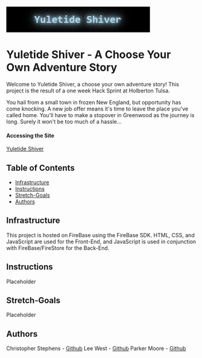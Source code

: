 <img src="readme-image.png"
     alt="Yuletide Shiver Image" />

# Yuletide Shiver - A Choose Your Own Adventure Story
Welcome to Yuletide Shiver, a choose your own adventure story! This project is the result of a one week Hack Sprint at Holberton Tulsa.

You hail from a small town in frozen New England, but opportunity has come knocking. A new job offer means it's time to leave the place you've called home. You'll have to make a stopover in Greenwood as the journey is long. Surely it won't be too much of a hassle...

#### Accessing the Site
[Yuletide Shiver](hacksprint-2023-6d4cc.web.app)

## Table of Contents
* [Infrastructure](#Infrastructure)
* [Instructions](#Instructions)
* [Stretch-Goals](#Stretch-Goals)
* [Authors](#authors)

## Infrastructure
This project is hosted on FireBase using the FireBase SDK. HTML, CSS, and JavaScript are used for the Front-End, and JavaScript is used in conjunction with FireBase/FireStore for the Back-End.

## Instructions

Placeholder

## Stretch-Goals

Placeholder 

## Authors
Christopher Stephens - [Github](https://github.com/Jtownokie)
Lee West - [Github](https://github.com/LeeWest89)
Parker Moore - [Github](https://github.com/cpmoore0317)
